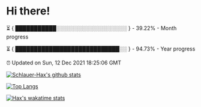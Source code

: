 # Hi there!

⏳ { ███████████░░░░░░░░░░░░░░░░░░░ } - 39.22% - Month progress

⏳ { ████████████████████████████░░ } - 94.73% - Year progress

⏰ Updated on Sun, 12 Dec 2021 18:25:06 GMT


[![Schlauer-Hax's github stats](https://github-readme-stats.vercel.app/api?username=Schlauer-Hax&show_icons=true&theme=dark&count_private=true)](https://github.com/Schlauer-Hax)


[![Top Langs](https://github-readme-stats.vercel.app/api/top-langs/?username=Schlauer-Hax&layout=compact&theme=dark)](https://github.com/Schlauer-Hax?tab=repositories)


[![Hax's wakatime stats](https://github-readme-stats.vercel.app/api/wakatime?username=Hax&theme=dark)](https://wakatime.com/@Hax)

